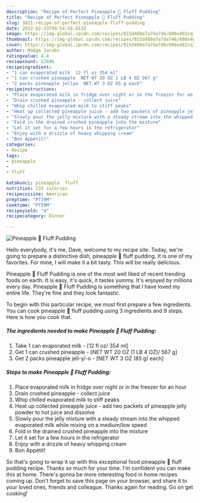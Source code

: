 ```yaml
---
description: "Recipe of Perfect Pineapple 🍍 Fluff Pudding"
title: "Recipe of Perfect Pineapple 🍍 Fluff Pudding"
slug: 3821-recipe-of-perfect-pineapple-fluff-pudding
date: 2022-02-23T04:54:58.653Z
image: https://img-global.cpcdn.com/recipes/815d480a7a7da746/680x482cq70/pineapple-fluff-pudding-recipe-main-photo.jpg
thumbnail: https://img-global.cpcdn.com/recipes/815d480a7a7da746/680x482cq70/pineapple-fluff-pudding-recipe-main-photo.jpg
cover: https://img-global.cpcdn.com/recipes/815d480a7a7da746/680x482cq70/pineapple-fluff-pudding-recipe-main-photo.jpg
author: Madge Jacobs
ratingvalue: 4.4
reviewcount: 22696
recipeingredient:
- "1 can evaporated milk  12 fl oz 354 ml"
- "1 can crushed pineapple  NET WT 20 OZ 1 LB 4 OZ 567 g"
- "2 packs pineapple jellyo  NET WT 3 OZ 85 g each"
recipeinstructions:
- "Place evaporated milk in fridge over night or in the freezer for an hour"
- "Drain crushed pineapple - collect juice"
- "Whip chilled evaporated milk to stiff peaks"
- "Heat up collected pineapple juice - add two packets of pineapple jelly powder to hot juice and dissolve"
- "Slowly pour the jelly mixture with a steady stream into the whipped evaporated milk while mixing on a medium/low speed"
- "Fold in the drained crushed pineapple into the mixture"
- "Let it set for a few hours in the refrigerator"
- "Enjoy with a drizzle of heavy whipping cream"
- "Bon Appétit!"
categories:
- Recipe
tags:
- pineapple
- 
- fluff

katakunci: pineapple  fluff 
nutrition: 233 calories
recipecuisine: American
preptime: "PT19M"
cooktime: "PT59M"
recipeyield: "4"
recipecategory: Dinner

---
```



![Pineapple 🍍 Fluff Pudding](https://img-global.cpcdn.com/recipes/815d480a7a7da746/680x482cq70/pineapple-fluff-pudding-recipe-main-photo.jpg)

Hello everybody, it's me, Dave, welcome to my recipe site. Today, we're going to prepare a distinctive dish, pineapple 🍍 fluff pudding. It is one of my favorites. For mine, I will make it a bit tasty. This will be really delicious.



Pineapple 🍍 Fluff Pudding is one of the most well liked of recent trending foods on earth. It is easy, it's quick, it tastes yummy. It's enjoyed by millions every day. Pineapple 🍍 Fluff Pudding is something that I have loved my entire life. They're fine and they look fantastic.


To begin with this particular recipe, we must first prepare a few ingredients. You can cook pineapple 🍍 fluff pudding using 3 ingredients and 9 steps. Here is how you cook that.

<!--inarticleads1-->

##### The ingredients needed to make Pineapple 🍍 Fluff Pudding:

1. Take 1 can evaporated milk - [12 fl oz/ 354 ml]
1. Get 1 can crushed pineapple - [NET WT 20 OZ (1 LB 4 OZ)/ 567 g]
1. Get 2 packs pineapple jell-y/-o - [NET WT 3 OZ (85 g) each]




<!--inarticleads2-->

##### Steps to make Pineapple 🍍 Fluff Pudding:

1. Place evaporated milk in fridge over night or in the freezer for an hour
1. Drain crushed pineapple - collect juice
1. Whip chilled evaporated milk to stiff peaks
1. Heat up collected pineapple juice - add two packets of pineapple jelly powder to hot juice and dissolve
1. Slowly pour the jelly mixture with a steady stream into the whipped evaporated milk while mixing on a medium/low speed
1. Fold in the drained crushed pineapple into the mixture
1. Let it set for a few hours in the refrigerator
1. Enjoy with a drizzle of heavy whipping cream
1. Bon Appétit!




So that's going to wrap it up with this exceptional food pineapple 🍍 fluff pudding recipe. Thanks so much for your time. I'm confident you can make this at home. There's gonna be more interesting food in home recipes coming up. Don't forget to save this page on your browser, and share it to your loved ones, friends and colleague. Thanks again for reading. Go on get cooking!
